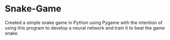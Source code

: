 # Snake-Game

Created a simple snake game in Python using Pygame with the intention of using this program to develop a neural network and train it to beat the game snake. 
